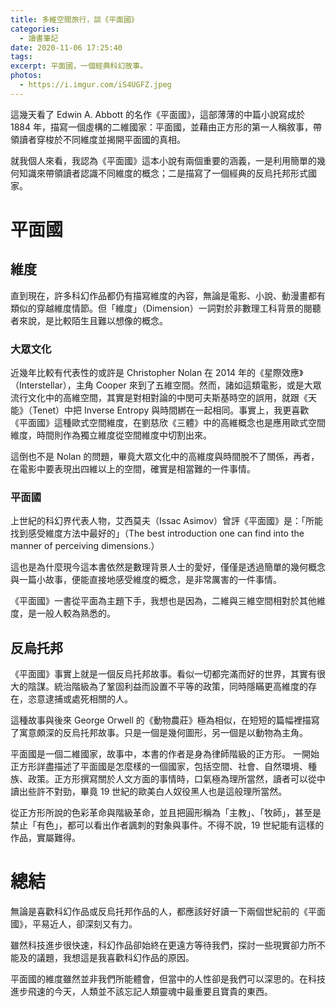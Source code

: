 ```yaml
---
title: 多維空間旅行，談《平面國》
categories:
  - 讀書筆記
date: 2020-11-06 17:25:40
tags:
excerpt: 平面國，一個經典科幻故事。
photos:
  - https://i.imgur.com/iS4UGFZ.jpeg
---
```


這幾天看了 Edwin A. Abbott 的名作《平面國》，這部薄薄的中篇小說寫成於 1884 年，描寫一個虛構的二維國家：平面國，並藉由正方形的第一人稱敘事，帶領讀者穿梭於不同維度並揭開平面國的真相。
<!-- more -->

就我個人來看，我認為《平面國》這本小說有兩個重要的涵義，一是利用簡單的幾何知識來帶領讀者認識不同維度的概念；二是描寫了一個經典的反烏托邦形式國家。

# 平面國

## 維度

直到現在，許多科幻作品都仍有描寫維度的內容，無論是電影、小說、動漫畫都有類似的穿越維度情節。但「維度」（Dimension）一詞對於非數理工科背景的閱聽者來說，是比較陌生且難以想像的概念。

### 大眾文化

近幾年比較有代表性的或許是 Christopher Nolan 在 2014 年的《星際效應》（Interstellar），主角 Cooper 來到了五維空間。然而，諸如這類電影，或是大眾流行文化中的高維空間，其實是對相對論的中閔可夫斯基時空的誤用，就跟《天能》（Tenet）中把 Inverse Entropy 與時間綁在一起相同。事實上，我更喜歡《平面國》這種歐式空間維度，在劉慈欣《三體》中的高維概念也是應用歐式空間維度，時間則作為獨立維度從空間維度中切割出來。

這倒也不是 Nolan 的問題，畢竟大眾文化中的高維度與時間脫不了關係，再者，在電影中要表現出四維以上的空間，確實是相當難的一件事情。

### 平面國

上世紀的科幻界代表人物，艾西莫夫（Issac Asimov）曾評《平面國》是：「所能找到感受維度方法中最好的」（The best introduction one can find into the manner of perceiving dimensions.）

這也是為什麼現今這本書依然是數理背景人士的愛好，僅僅是透過簡單的幾何概念與一篇小故事，便能直接地感受維度的概念，是非常厲害的一件事情。

《平面國》一書從平面為主題下手，我想也是因為，二維與三維空間相對於其他維度，是一般人較為熟悉的。

## 反烏托邦

《平面國》事實上就是一個反烏托邦故事。看似一切都完滿而好的世界，其實有很大的陰謀。統治階級為了鞏固利益而設置不平等的政策，同時隱瞞更高維度的存在，恣意逮捕或處死相關的人。

這種故事與後來 George Orwell 的《動物農莊》極為相似，在短短的篇幅裡描寫了寓意頗深的反烏托邦故事。只是一個是幾何圖形，另一個是以動物為主角。

平面國是一個二維國家，故事中，本書的作者是身為律師階級的正方形。
一開始正方形詳盡描述了平面國是怎麼樣的一個國家，包括空間、社會、自然環境、種族、政策。正方形撰寫關於人文方面的事情時，口氣極為理所當然，讀者可以從中讀出些許不對勁，畢竟 19 世紀的歐美白人奴役黑人也是這般理所當然。

從正方形所說的色彩革命與階級革命，並且把圓形稱為「主教」、「牧師」，甚至是禁止「有色」，都可以看出作者諷刺的對象與事件。不得不說，19 世紀能有這樣的作品，實屬難得。

# 總結

無論是喜歡科幻作品或反烏托邦作品的人，都應該好好讀一下兩個世紀前的《平面國》，平易近人，卻深刻又有力。

雖然科技進步很快速，科幻作品卻始終在更遠方等待我們，探討一些現實卻力所不能及的議題，我想這是我喜歡科幻作品的原因。

平面國的維度雖然並非我們所能體會，但當中的人性卻是我們可以深思的。在科技進步飛速的今天，人類並不該忘記人類靈魂中最重要且寶貴的東西。
